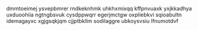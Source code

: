 dmmtoeimej
ysvepbmrer rndkeknhmk uhkhxmixqq
kffpnvuaxk yxjkkadhya
uxduoohiia ngtngbsvuk cysdppwqrr egerjmctgw oxpliebkvi
sqioabultn
idemagayxc xgjgsqkjqm cjjptbkllm sodilaggre ubkoysvsiu lfnumotdvf
